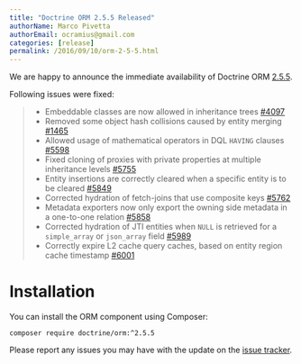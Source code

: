 ```yaml
---
title: "Doctrine ORM 2.5.5 Released"
authorName: Marco Pivetta
authorEmail: ocramius@gmail.com
categories: [release]
permalink: /2016/09/10/orm-2-5-5.html
---
```

We are happy to announce the immediate availability of Doctrine ORM
[2.5.5](https://github.com/doctrine/orm/releases/tag/v2.5.5).

Following issues were fixed:

> -   Embeddable classes are now allowed in inheritance trees
>     [\#4097](https://github.com/doctrine/orm/issues/4097)
> -   Removed some object hash collisions caused by entity merging
>     [\#1465](https://github.com/doctrine/orm/pull/1465)
> -   Allowed usage of mathematical operators in DQL `HAVING` clauses
>     [\#5598](https://github.com/doctrine/orm/pull/5598)
> -   Fixed cloning of proxies with private properties at multiple
>     inheritance levels
>     [\#5755](https://github.com/doctrine/orm/pull/5755)
> -   Entity insertions are correctly cleared when a specific entity is
>     to be cleared
>     [\#5849](https://github.com/doctrine/orm/issues/5849)
> -   Corrected hydration of fetch-joins that use composite keys
>     [\#5762](https://github.com/doctrine/orm/issues/5762)
> -   Metadata exporters now only export the owning side metadata in a
>     one-to-one relation
>     [\#5858](https://github.com/doctrine/orm/issues/5858)
> -   Corrected hydration of JTI entities when `NULL` is retrieved for a
>     `simple_array` or `json_array` field
>     [\#5989](https://github.com/doctrine/orm/issues/5989)
> -   Correctly expire L2 cache query caches, based on entity region
>     cache timestamp
>     [\#6001](https://github.com/doctrine/orm/issues/6001)

Installation
============

You can install the ORM component using Composer:

~~~~ {.sourceCode .shell}
composer require doctrine/orm:^2.5.5
~~~~

Please report any issues you may have with the update on the [issue
tracker](https://github.com/doctrine/orm/issues).
